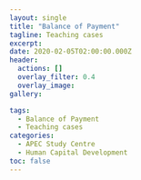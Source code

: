 ```yaml
---
layout: single
title: "Balance of Payment"
tagline: Teaching cases
excerpt: 
date: 2020-02-05T02:00:00.000Z
header:
  actions: []
  overlay_filter: 0.4
  overlay_image: 
gallery:

tags:
  - Balance of Payment
  - Teaching cases
categories:
  - APEC Study Centre
  - Human Capital Development
toc: false
---
```

